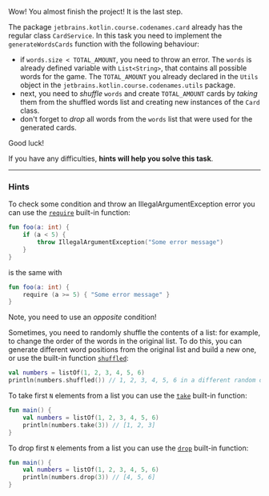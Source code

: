 Wow! You almost finish the project! It is the last step.

The package `jetbrains.kotlin.course.codenames.card` already has the regular class `CardService`. In this task you need to implement the `generateWordsCards` function with the following behaviour:
- if `words.size < TOTAL_AMOUNT`, you need to throw an error. The `words` is already defined variable with `List<String>`, that contains all possible words for the game. The `TOTAL_AMOUNT` you already declared in the `Utils` object in the `jetbrains.kotlin.course.codenames.utils` package.
- next, you need to _shuffle_ `words` and create `TOTAL_AMOUNT` cards by _taking_ them from the shuffled words list and creating new instances of the `Card` class.
- don't forget to _drop_ all words from the `words` list that were used for the generated cards.

Good luck!

If you have any difficulties, **hints will help you solve this task**.

----

### Hints

<div class="hint" title="The require built-in function">

To check some condition and throw an IllegalArgumentException error you can use the [`require`](https://kotlinlang.org/api/latest/jvm/stdlib/kotlin/require.html) built-in function:

```kotlin
fun foo(a: int) {
    if (a < 5) {
        throw IllegalArgumentException("Some error message")
    }
}
```

is the same with

```kotlin
fun foo(a: int) {
    require (a >= 5) { "Some error message" }
}
```
Note, you need to use an _opposite_ condition!
</div>

<div class="hint" title="The `shuffled` built-in function">

Sometimes, you need to randomly shuffle the contents of a list: for example,
to change the order of the words in the original list.
To do this, you can generate different word positions from the original list and build a new one,
or use the built-in function [`shuffled`](https://kotlinlang.org/api/latest/jvm/stdlib/kotlin.collections/shuffled.html):

  ```kotlin
  val numbers = listOf(1, 2, 3, 4, 5, 6)
  println(numbers.shuffled()) // 1, 2, 3, 4, 5, 6 in a different random order
  ```
</div>

<div class="hint" title="How to take first N elements from a list?">

To take first `N` elements from a list you can use the [`take`](https://kotlinlang.org/api/latest/jvm/stdlib/kotlin.collections/take.html) built-in function:
```kotlin
fun main() {
    val numbers = listOf(1, 2, 3, 4, 5, 6)
    println(numbers.take(3)) // [1, 2, 3]
}
```
</div>


<div class="hint" title="How to drop first N elements from a list?">

To drop first `N` elements from a list you can use the [`drop`](https://kotlinlang.org/api/latest/jvm/stdlib/kotlin.collections/drop.html) built-in function:
```kotlin
fun main() {
    val numbers = listOf(1, 2, 3, 4, 5, 6)
    println(numbers.drop(3)) // [4, 5, 6]
}
```
</div>
